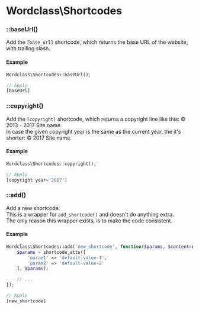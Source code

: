# Wordclass\Shortcodes

### ::baseUrl()
Add the `[base_url]` shortcode, which returns the base URL of the website, with trailing slash.

#### Example
```php
Wordclass\Shortcodes::baseUrl();

// Apply
[baseUrl]
```

### ::copyright()
Add the `[copyright]` shortcode, which returns a copyright line like this: © 2013 - 2017 Site name.  
In case the given copyright year is the same as the current year, the it's shorter: © 2017 Site name.

#### Example
```php
Wordclass\Shortcodes::copyright();

// Apply
[copyright year='2017']
```

### ::add()
Add a new shortcode.  
This is a wrapper for `add_shortcode()` and doesn't do anything extra.  
The only reason this wrapper exists, is to make the code consistent.

#### Example
```php
Wordclass\Shortcodes::add('new_shortcode', function($params, $content=null) {
    $params = shortcode_atts([
        'param1' => 'default-value-1',
        'param2' => 'default-value-2'
    ], $params);

    // ...
});

// Apply
[new_shortcode]
```
